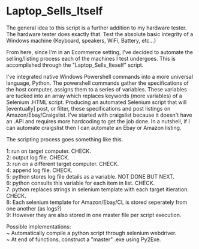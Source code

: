 # Laptop_Sells_Itself
The general idea to this script is a further addition to my hardware tester. The hardware tester does exactly that. Test the absolute basic integrity of a Windows machine (Keyboard, speakers, WiFi, Battery, etc...)

From here, since I'm in an Ecommerce setting, I've decided to automate the selling/listing process each of the machines I test undergoes. This is accomplished through the "Laptop_Sells_Iteself" script.

I've integrated native Windows Powershell commands into a more universal language, Python. The powershell commands gather the specifications of the host computer, assigns them to a series of variables. These variables are tucked into an array which replaces keywords (more variables) of a Selenium .HTML script. Producing an automated Selenium script that will [eventually] post, or filter, these specifications and post listings on Amazon/Ebay/Craigslist. I've started with craigslist because it doesn't have an .API and requires more hardcoding to get the job done. In a nutshell, if I can automate craigslist then I can automate an Ebay or Amazon listing.

The scripting process goes something like this.

1: run on target computer. CHECK.<br>
2: output log file. CHECK.<br>
3: run on a different target computer. CHECK.<br>
4: append log file. CHECK.<br>
5: python stores log file details as a variable. NOT DONE BUT NEXT.<br>
6: python consults this variable for each item in list. CHECK.<br>
7: python replaces strings in selenium template with each target itieration. CHECK.<br>
8: Each selenium template for Amazon/Ebay/CL is stored seperately from one another (as logs?)<br>
9: However they are also stored in one master file per script execution.

Possible implementations:<br>
~ Automatically compile a python script through selenium webdriver.<br>
~ At end of functions, construct a "master" .exe using Py2Exe.<br>
